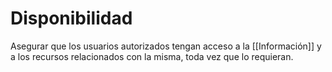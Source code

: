 # Disponibilidad

Asegurar que los usuarios autorizados tengan acceso a la [[Información]] y a los recursos relacionados con la misma, toda vez que lo requieran.
